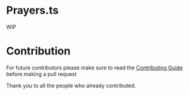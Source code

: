 # Prayers.ts

<!-- <p align="center">
  <img alt="typescript" src="https://vignette.wikia.nocookie.net/dev/images/d/db/Typescript_logo.png/revision/latest/scale-to-width-down/480?cb=20151023133416" height="200" />
  <p align="center">
    <a href="https://github.com/gimyboya/Prayers.ts/actions">
      <img src="https://github.com/gimyboya/Prayers.ts/workflows/Build/badge.svg?branch=main" />
    </a>
    <a href="https://codecov.io/gh/gimyboya/Prayers.ts">
      <img src="https://codecov.io/gh/gimyboya/Prayers.ts/branch/main/graph/badge.svg" />
    </a>
    <a href="https://github.com/semantic-release/semantic-release">
      <img src="https://img.shields.io/badge/%20%20%F0%9F%93%A6%F0%9F%9A%80-semantic--release-e10079.svg" />
    </a>
    <a href="http://commitizen.github.io/cz-cli/">
      <img src="https://img.shields.io/badge/commitizen-friendly-brightgreen.svg" />
    </a>
  </p>
</p> -->

WIP

# Contribution

For future contributors please make sure to read the [Contributing Guide](./.github/GUIDE.md) before making a pull request

Thank you to all the people who already contributed.

